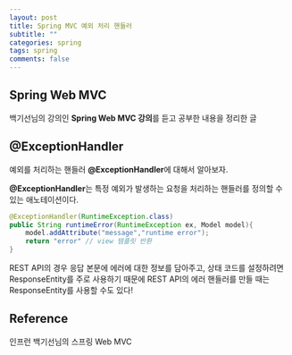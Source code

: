 ```yaml
---
layout: post
title: Spring MVC 예외 처리 핸들러
subtitle: ""
categories: spring
tags: spring
comments: false
---
```


## Spring Web MVC

백기선님의 강의인 **Spring Web MVC 강의**를 듣고 공부한 내용을 정리한 글

## @ExceptionHandler

예외를 처리하는 핸들러 **@ExceptionHandler**에 대해서 알아보자.

**@ExceptionHandler**는 특정 예외가 발생하는 요청을 처리하는 핸들러를 정의할 수 있는 애노테이션이다.

```java
@ExceptionHandler(RuntimeException.class)
public String runtimeError(RuntimeException ex, Model model){
    model.addAttribute("message","runtime error");
    return "error" // view 템플릿 반환
}
```

REST API의 경우 응답 본문에 에러에 대한 정보를 담아주고, 상태 코드를 설정하려면 ResponseEntity를 주로 사용하기 때문에 REST API의 에러 핸들러를 만들 때는 ResponseEntity를 사용할 수도 있다!

## Reference

인프런 백기선님의 스프링 Web MVC
